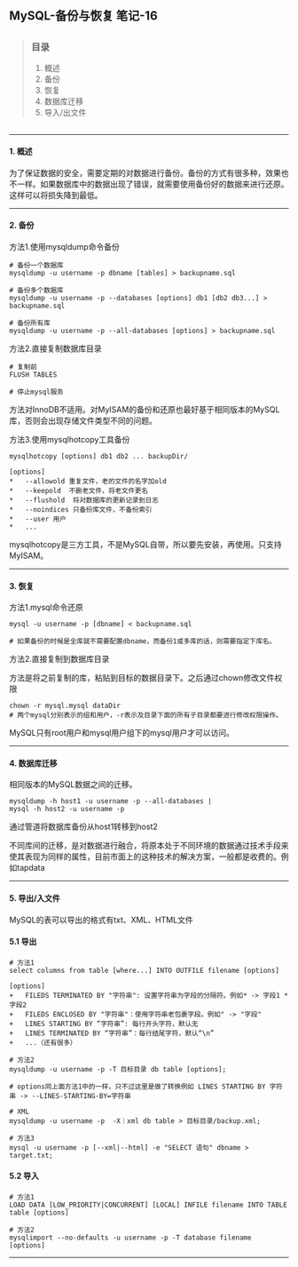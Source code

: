## MySQL-备份与恢复 笔记-16

> ##
> ### 目录
> 1. 概述
> 2. 备份
> 3. 恢复
> 4. 数据库迁移
> 5. 导入/出文件
> ##

---


#### 1. 概述

为了保证数据的安全，需要定期的对数据进行备份。备份的方式有很多种，效果也不一样。如果数据库中的数据出现了错误，就需要使用备份好的数据来进行还原。这样可以将损失降到最低。


---



#### 2. 备份

方法1.使用mysqldump命令备份
```
# 备份一个数据库
mysqldump -u username -p dbname [tables] > backupname.sql

# 备份多个数据库
mysqldump -u username -p --databases [options] db1 [db2 db3...] > backupname.sql

# 备份所有库
mysqldump -u username -p --all-databases [options] > backupname.sql
```

方法2.直接复制数据库目录
```
# 复制前
FLUSH TABLES

# 停止mysql服务
```
方法对InnoDB不适用。对MyISAM的备份和还原也最好基于相同版本的MySQL库，否则会出现存储文件类型不同的问题。

方法3.使用mysqlhotcopy工具备份
```
mysqlhotcopy [options] db1 db2 ... backupDir/

[options]
*   --allowold 重复文件，老的文件的名字加old
*   --keepold  不删老文件，将老文件更名
*   --flushold  将对数据库的更新记录到日志
*   --noindices 只备份库文件，不备份索引
*   --user 用户
*   ...
```
mysqlhotcopy是三方工具，不是MySQL自带，所以要先安装，再使用。只支持MyISAM。

---



#### 3. 恢复

方法1.mysql命令还原
```
mysql -u username -p [dbname] < backupname.sql

# 如果备份的时候是全库就不需要配置dbname，而备份1或多库的话，则需要指定下库名。
```

方法2.直接复制到数据库目录

方法是将之前复制的库，粘贴到目标的数据目录下。之后通过chown修改文件权限
```
chown -r mysql.mysql dataDir
# 两个mysql分别表示的组和用户，-r表示及目录下面的所有子目录都要进行修改权限操作。
```
MySQL只有root用户和mysql用户组下的mysql用户才可以访问。

---



#### 4. 数据库迁移

相同版本的MySQL数据之间的迁移。
```
mysqldump -h host1 -u username -p --all-databases | 
mysql -h host2 -u username -p
```
通过管道将数据库备份从host1转移到host2

不同库间的迁移，是对数据进行融合，将原本处于不同环境的数据通过技术手段来使其表现为同样的属性，目前市面上的这种技术的解决方案，一般都是收费的。例如tapdata

---



#### 5. 导出/入文件

MySQL的表可以导出的格式有txt、XML、HTML文件

#### 5.1 导出
```
# 方法1
select columns from table [where...] INTO OUTFILE filename [options]

[options]
+   FILEDS TERMINATED BY "字符串": 设置字符串为字段的分隔符。例如* -> 字段1 * 字段2
+   FILEDS ENCLOSED BY "字符串"：使用字符串老包裹字段。例如" -> "字段"
+   LINES STARTING BY “字符串”: 每行开头字符，默认无
+   LINES TERMINATED BY “字符串”：每行结尾字符，默认“\n”
+   ...（还有很多）

# 方法2
mysqldump -u username -p -T 目标目录 db table [options];

# options同上面方法1中的一样，只不过这里是做了转换例如 LINES STARTING BY 字符串 -> --LINES-STARTING-BY=字符串

# XML
mysqldump -u username -p  -X｜xml db table > 目标目录/backup.xml;

# 方法3
mysql -u username -p [--xml|--html] -e "SELECT 语句" dbname > target.txt;
```

#### 5.2 导入

```
# 方法1
LOAD DATA [LOW_PRIORITY|CONCURRENT] [LOCAL] INFILE filename INTO TABLE table [options]

# 方法2
mysqlimport --no-defaults -u username -p -T database filename [options]
```

---


